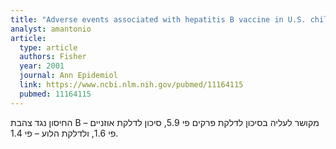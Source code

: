 ```yaml
---
title: "Adverse events associated with hepatitis B vaccine in U.S. children less than six years of age, 1993 and 1994"
analyst: amantonio
article:
  type: article
  authors: Fisher
  year: 2001
  journal: Ann Epidemiol
  link: https://www.ncbi.nlm.nih.gov/pubmed/11164115
  pubmed: 11164115
---
```


החיסון נגד צהבת B מקושר לעליה בסיכון לדלקת פרקים פי 5.9, סיכון לדלקת אוזניים – פי 1.6, ולדלקת הלוע – פי 1.4.
